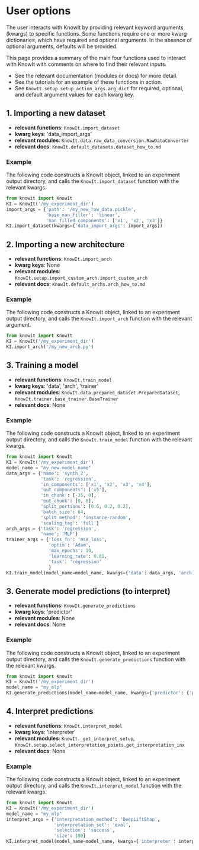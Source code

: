 # User options

The user interacts with KnowIt by providing relevant keyword arguments (kwargs) to specific functions.
Some functions require one or more kwarg dictionaries, which have required and optional arguments.
In the absence of optional arguments, defaults will be provided.

This page provides a summary of the main four functions used to interact with KnowIt with comments on where to find their relevant inputs.
 - See the relevant documentation (modules or docs) for more detail. 
 - See the tutorials for an example of these functions in action.
 - See ``KnowIt.setup.setup_action_args.arg_dict`` for required, optional, and default argument values 
for each kwarg key.

## 1. Importing a new dataset

 - **relevant functions**: ``KnowIt.import_dataset``
 - **kwarg keys**: 'data_import_args'
 - **relevant modules**: ``KnowIt.data.raw_data_conversion.RawDataConverter``
 - **relevant docs**: ``KnowIt.default_datasets.dataset_how_to.md``

### Example
The following code constructs a KnowIt object, linked to an experiment output directory, 
and calls the ``KnowIt.import_dataset`` function with the relevant kwargs.

```python
from knowit import KnowIt
KI = KnowIt('/my_experiment_dir')
import_args = {'path': '/my_new_raw_data.pickle',
               'base_nan_filler': 'linear',
               'nan_filled_components': ['x1', 'x2', 'x3']}
KI.import_dataset(kwargs={'data_import_args': import_args})
```

## 2. Importing a new architecture

 - **relevant functions**: ``KnowIt.import_arch``
 - **kwarg keys**: None
 - **relevant modules**: ``KnowIt.setup.import_custom_arch.import_custom_arch``
 - **relevant docs**: ``KnowIt.default_archs.arch_how_to.md``

### Example
The following code constructs a KnowIt object, linked to an experiment output directory, 
and calls the ``KnowIt.import_arch`` function with the relevant argument.

```python
from knowit import KnowIt
KI = KnowIt('/my_experiment_dir')
KI.import_arch('/my_new_arch.py')
```

## 3. Training a model

 - **relevant functions**: ``KnowIt.train_model``
 - **kwarg keys**: 'data', 'arch', 'trainer'
 - **relevant modules**: ``KnowIt.data.prepared_dataset.PreparedDataset``, ``KnowIt.trainer.base_trainer.BaseTrainer``
 - **relevant docs**: None

### Example
The following code constructs a KnowIt object, linked to an experiment output directory, 
and calls the ``KnowIt.train_model`` function with the relevant kwargs.

```python
from knowit import KnowIt
KI = KnowIt('/my_experiment_dir')
model_name = "my_new_model_name"
data_args = {'name': 'synth_2',
             'task': 'regression',
             'in_components': ['x1', 'x2', 'x3', 'x4'],
             'out_components': ['x5'],
             'in_chunk': [-35, 0],
             'out_chunk': [0, 0],
             'split_portions': [0.6, 0.2, 0.2],
             'batch_size': 64,
             'split_method': 'instance-random',
             'scaling_tag': 'full'}
arch_args = {'task': 'regression',
             'name': 'MLP'}
trainer_args = {'loss_fn': 'mse_loss',
                'optim': 'Adam',
                'max_epochs': 10,
                'learning_rate': 0.01,
                'task': 'regression'
                }
KI.train_model(model_name=model_name, kwargs={'data': data_args, 'arch': arch_args, 'trainer': trainer_args})
```

## 3. Generate model predictions (to interpret)

 - **relevant functions**: ``KnowIt.generate_predictions``
 - **kwarg keys**: 'predictor'
 - **relevant modules**: None
 - **relevant docs**: None

### Example
The following code constructs a KnowIt object, linked to an experiment output directory, 
and calls the ``KnowIt.generate_predictions`` function with the relevant kwargs.

```python
from knowit import KnowIt
KI = KnowIt('/my_experiment_dir')
model_name = "my_mlp"
KI.generate_predictions(model_name=model_name, kwargs={'predictor': {'prediction_set': 'eval'}})
```

## 4. Interpret predictions

 - **relevant functions**: ``KnowIt.interpret_model``
 - **kwarg keys**: 'interpreter'
 - **relevant modules**: ``KnowIt._get_interpret_setup``, ``KnowIt.setup.select_interpretation_points.get_interpretation_inx``
 - **relevant docs**: None

### Example
The following code constructs a KnowIt object, linked to an experiment output directory, 
and calls the ``KnowIt.interpret_model`` function with the relevant kwargs.

```python
from knowit import KnowIt
KI = KnowIt('/my_experiment_dir')
model_name = "my_mlp"
interpret_args = {'interpretation_method': 'DeepLiftShap',
                  'interpretation_set': 'eval',
                  'selection': 'success',
                  'size': 100}
KI.interpret_model(model_name=model_name, kwargs={'interpreter': interpret_args})
```